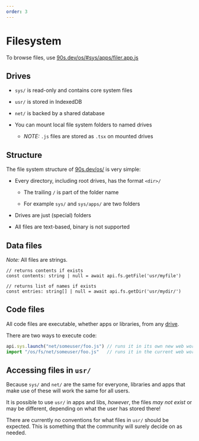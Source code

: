```yaml
---
order: 3
---
```


# Filesystem

To browse files, use [90s.dev/os/#sys/apps/filer.app.js](/os/#sys/apps/filer.app.js)


## Drives

* `sys/` is read-only and contains core system files

* `usr/` is stored in IndexedDB

* `net/` is backed by a shared database

* You can mount local file system folders to named drives

  * *NOTE:* `.js` files are stored as `.tsx` on mounted drives


## Structure

The file system structure of [90s.dev/os/](/os/) is very simple:

* Every directory, including root drives, has the format `<dir>/`

  * The trailing `/` is part of the folder name

  * For example `sys/` and `sys/apps/` are two folders

* Drives are just (special) folders

* All files are text-based, binary is not supported


## Data files

*Note:* All files are strings.

```tsx
// returns contents if exists
const contents: string | null = await api.fs.getFile('usr/myfile')

// returns list of names if exists
const entries: string[] | null = await api.fs.getDir('usr/mydir/')
```


## Code files

All code files are executable, whether apps or libraries, from any [drive](#drives).

There are two ways to execute code:

```ts
api.sys.launch("net/someuser/foo.js") // runs it in its own new web worker
import "/os/fs/net/someuser/foo.js"   // runs it in the current web worker
```


## Accessing files in `usr/`

Because `sys/` and `net/` are the same for everyone,
libraries and apps that make use of these will work
the same for all users.

It is possible to use `usr/` in apps and libs, *however*,
the files *may not exist* or may be different, depending
on what the user has stored there!

There are currently no conventions for what files in
`usr/` should be expected. This is something that
the community will surely decide on as needed.
